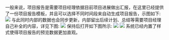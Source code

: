 一般来说，项目报告是需要项目经理依据目前项目进展做出汇报，在这里已经提供了一份项目报告模板，并且可以选择不同时间段来自动生成项目报告，示图如下:
![](../图片/开发者中心/统计/项目概要/5f07b56e5320f.PNG)
与此同时内部的数据也会同步更新，内部留出后续计划、总结等需要项目经理自己补全的内容，详见下图:
![](../图片/开发者中心/统计/项目概要/5f07b61ae62f5.PNG)
保持后打开如下图所示:
![](../图片/开发者中心/统计/项目概要/5f07b7f90385c.PNG)
![](../图片/开发者中心/统计/项目概要/5f07b7e11f053.PNG)
系统已经内置了样式使得项目报告的预览数据更加直观。
